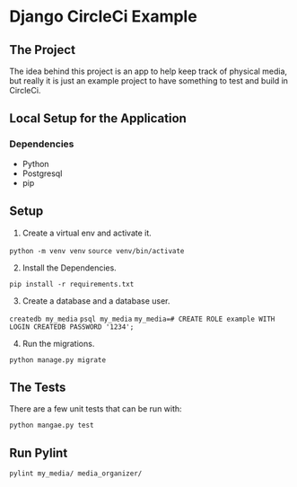 # Django CircleCi Example

## The Project
The idea behind this project is an app to help keep track of physical media, but really it is just an example project to have something to test and build in CircleCi.

## Local Setup for the Application

### Dependencies

- Python
- Postgresql
- pip

## Setup

1. Create a virtual env and activate it.

`python -m venv venv`
`source venv/bin/activate`

2. Install the Dependencies.

`pip install -r requirements.txt`

3. Create a database and a database user.

`createdb my_media`
`psql my_media`
`my_media=# CREATE ROLE example WITH LOGIN CREATEDB PASSWORD '1234';`

4. Run the migrations.

`python manage.py migrate`

## The Tests
There are a few unit tests that can be run with:

`python mangae.py test`

## Run Pylint

`pylint my_media/ media_organizer/`
